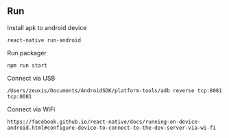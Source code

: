 ## Run

Install apk to android device

    react-native run-android

Run packager

    npm run start

Connect via USB

    /Users/zeuxis/Documents/AndroidSDK/platform-tools/adb reverse tcp:8081 tcp:8081

Connect via WiFi

    https://facebook.github.io/react-native/docs/running-on-device-android.html#configure-device-to-connect-to-the-dev-server-via-wi-fi
